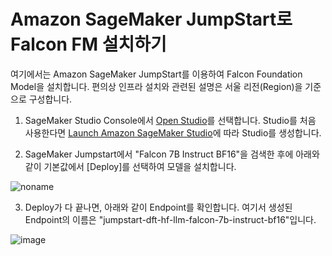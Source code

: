 # Amazon SageMaker JumpStart로 Falcon FM 설치하기

여기에서는 Amazon SageMaker JumpStart를 이용하여 Falcon Foundation Model을 설치합니다. 편의상 인프라 설치와 관련된 설명은 서울 리전(Region)을 기준으로 구성합니다.

1) SageMaker Studio Console에서 [Open Studio](https://ap-northeast-2.console.aws.amazon.com/sagemaker/home?region=ap-northeast-2#/studio-landing)를 선택합니다. Studio를 처음 사용한다면 [Launch Amazon SageMaker Studio](https://docs.aws.amazon.com/sagemaker/latest/dg/studio-launch.html)에 따라 Studio를 생성합니다.

2) SageMaker Jumpstart에서 "Falcon 7B Instruct BF16"을 검색한 후에 아래와 같이 기본값에서 [Deploy]를 선택하여 모델을 설치합니다.

![noname](https://github.com/kyopark2014/ML-langchain/assets/52392004/39611d38-93b0-4ffe-b8ff-7c87da59b25a)

3) Deploy가 다 끝나면, 아래와 같이 Endpoint를 확인합니다. 여기서 생성된 Endpoint의 이름은 "jumpstart-dft-hf-llm-falcon-7b-instruct-bf16"입니다.

![image](https://github.com/kyopark2014/ML-langchain/assets/52392004/74539eeb-91fc-4858-9f1d-49f85045511d)
